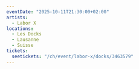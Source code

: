 ```yaml
---
eventDate: "2025-10-11T21:30:00+02:00"
artists:
  - Labor X
locations:
  - Les Docks
  - Lausanne
  - Suisse
tickets:
  seetickets: "/ch/event/labor-x/docks/3463579"
---
```

